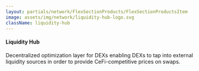 ```yaml
---
layout: partials/network/FlexSectionProducts/FlexSectionProductsItem
image: assets/img/network/liquidity-hub-logo.svg
className: liquidity-hub
---
```


#### Liquidity Hub

Decentralized optimization layer for DEXs enabling DEXs to tap into external liquidity sources in order to provide CeFi-competitive prices on swaps.
